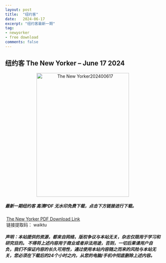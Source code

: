 ```yaml
---
layout: post
title:  "纽约客"
date:   2024-06-17
excerpt: "纽约客最新一期"
tag:
- newyorker 
- free download
comments: false
---
```


## 纽约客 The New Yorker – June 17 2024

<div align="center">
<img src="https://i.postimg.cc/J7cv3n9B/The-New-Yorker-June-17-2024-00.png" alt="The New Yorker202400617" border="0" width = 300 height = 400 /> 
</div>


 <h5>最新一期纽约客 高清PDF 无水印免费下载，点击下方链接进行下载。 </h5>
 
  <a href="https://wwk.lanzout.com/ibV6E21jbw4f">The New Yorker PDF Download Link</a>  
  <br/>
  链接提取码： waiktu
 
##### 声明：本站提供的资源，都来自网络，版权争议与本站无关，杂志仅限用于学习和研究目的。 不得将上述内容用于商业或者非法用途，否则，一切后果请用户自负，我们不保证内容的长久可用性，通过使用本站内容随之而来的风险与本站无关，您必须在下载后的24个小时之内，从您的电脑/手机中彻底删除上述内容。
